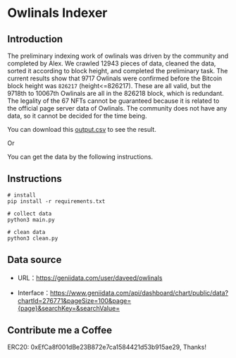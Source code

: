 # Owlinals Indexer

## Introduction

The preliminary indexing work of owlinals was driven by the community and completed by Alex. We crawled 12943 pieces of data, cleaned the data, sorted it according to block height, and completed the preliminary task. The current results show that 9717 Owlinals were confirmed before the Bitcoin block height was `826217` (height<=826217). These are all valid, but the 9718th to 10067th Owlinals are all in the 826218 block, which is redundant. The legality of the 67 NFTs cannot be guaranteed because it is related to the official page server data of Owlinals. The community does not have any data, so it cannot be decided for the time being.

You can download this [output.csv](https://github.com/OwlinalsDAO/index/blob/main/output.csv) to see the result. 

Or 

You can get the data by the following instructions.

## Instructions

```
# install
pip install -r requirements.txt

# collect data
python3 main.py

# clean data
python3 clean.py
```

## Data source

- URL：https://geniidata.com/user/daveed/owlinals

- Interface：https://www.geniidata.com/api/dashboard/chart/public/data?chartId=276771&pageSize=100&page={page}&searchKey=&searchValue=

## Contribute me a Coffee

ERC20: 0xEfCa8f001dBe23B872e7ca1584421d53b915ae29, Thanks!

